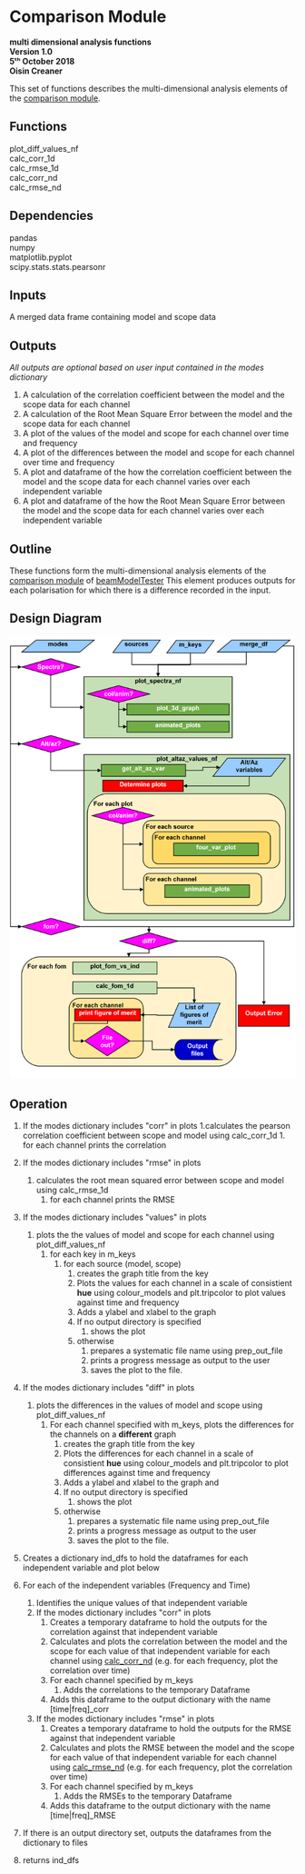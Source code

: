 # Comparison Module 
**multi dimensional analysis functions\
Version 1.0\
5ᵗʰ October 2018\
Oisin Creaner**

This set of functions describes the multi-dimensional analysis elements of the 
[comparison module](/comparison_module/Comparison_Module.md).

## Functions
plot_diff_values_nf\
calc_corr_1d\
calc_rmse_1d\
calc_corr_nd\
calc_rmse_nd

## Dependencies
pandas\
numpy\
matplotlib.pyplot\
scipy.stats.stats.pearsonr

## Inputs
A merged data frame containing model and scope data

## Outputs
*All outputs are optional based on user input contained in the modes dictionary*
1.  A calculation of the correlation coefficient between the model
    and the scope data for each channel
2.  A calculation of the Root Mean Square Error between the model
    and the scope data for each channel
3.  A plot of the values of the model and scope for each channel over time and frequency
4.  A plot of the differences between the model and scope for each channel over time and frequency
4.  A plot and dataframe of the how the correlation coefficient between the model
    and the scope data for each channel varies over each independent variable
5.  A plot and dataframe of the how the Root Mean Square Error between the model
    and the scope data for each channel varies over each independent variable
    
    
## Outline
These functions form the multi-dimensional analysis elements of the 
[comparison module](/comparison_module/Comparison_Module.md) of 
[beamModelTester](/README.md)
This element produces outputs for each polarisation for which there is a difference
recorded in the input.  

## Design Diagram
![Design diagram](/images/comparison_module_analysis_nf_fig1_v2.PNG)

## Operation
1.  If the modes dictionary includes "corr" in plots
    1.calculates the pearson correlation coefficient between scope and model using calc_corr_1d
        1.  for each channel prints the correlation 
2.  If the modes dictionary includes "rmse" in plots
    1.  calculates the root mean squared error between scope and model using calc_rmse_1d
        1.  for each channel prints the RMSE 
3.  If the modes dictionary includes "values" in plots
    1.  plots the  the values of model and scope for each channel using plot_diff_values_nf
        1.  for each key in m_keys
            1.  for each source (model, scope)
                1.  creates the graph title from the key
                2.  Plots the values for each channel in a scale of consistient **hue** 
                using colour_models and plt.tripcolor to plot values against time and frequency
                3.  Adds a ylabel and xlabel to the graph 
                4.  If no output directory is specified
                    1.  shows the plot
                5.  otherwise 
                    1.  prepares a systematic file name using prep_out_file
                    2.  prints a progress message as output to the user
                    3.  saves the plot to the file.
4.  If the modes dictionary includes "diff" in plots
    1.  plots the differences in the values of model and scope using plot_diff_values_nf
        1.  For each channel specified with m_keys, plots the differences for the channels on a **different** graph
            1.  creates the graph title from the key
            2.  Plots the differences for each channel in a scale of consistient **hue** 
            using colour_models and plt.tripcolor to plot differences against time and frequency
            3.  Adds a ylabel and xlabel to the graph and  
            4.  If no output directory is specified
                1.  shows the plot
            5.  otherwise 
                1.  prepares a systematic file name using prep_out_file
                2.  prints a progress message as output to the user
                3.  saves the plot to the file.    
5.  Creates a dictionary ind_dfs to hold the dataframes for each independent variable and plot below
6.  For each of the independent variables (Frequency and Time)
    1.  Identifies the unique values of that independent variable
    2.  If the modes dictionary includes "corr" in plots
        1.  Creates a temporary dataframe to hold the outputs for the correlation against that independent variable
        2.  Calculates and plots the correlation between the model and the scope 
            for each value of that independent variable for each channel using 
            [calc_corr_nd](/comparison_module/function_docs/calc_corr_nd.md) 
            (e.g. for each frequency, plot the correlation over time)
        3. For each channel specified by m_keys
            1.  Adds the correlations to the temporary Dataframe
        4.  Adds this dataframe to the output dictionary with the name [time|freq]_corr
    2.  If the modes dictionary includes "rmse" in plots
        1.  Creates a temporary dataframe to hold the outputs for the RMSE against that independent variable
        2.  Calculates and plots the RMSE between the model and the scope 
            for each value of that independent variable for each channel using 
            [calc_rmse_nd](/comparison_module/function_docs/calc_rmse_nd.md) 
            (e.g. for each frequency, plot the correlation over time)
        3. For each channel specified by m_keys
            1.  Adds the RMSEs to the temporary Dataframe
        4.  Adds this dataframe to the output dictionary with the name [time|freq]_RMSE
   
6.  If there is an output directory set, outputs the dataframes from the dictionary to files
7.  returns ind_dfs
 

